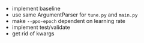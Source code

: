 * implement baseline
* use same ArgumentParser for `tune.py` and `main.py`
* make `--ppo-epoch` dependent on learning rate
* implement test/validate
* get rid of kwargs